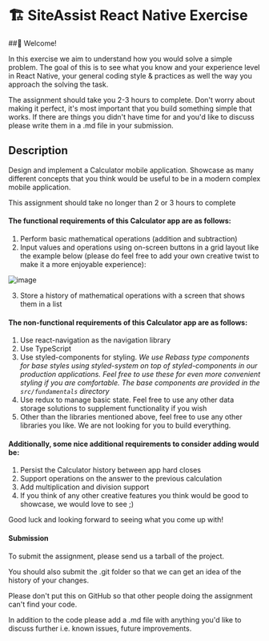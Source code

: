 # 🏗 SiteAssist React Native Exercise

##👋 Welcome! 

In this exercise we aim to understand how you would solve a simple problem. The goal of this is to see what you know and your experience level in React Native, your general coding style & practices
as well the way you approach the solving the task.

The assignment should take you 2-3 hours to complete. Don't worry about making it perfect, it's most important that you 
build something simple that works. If there are things you didn't have time for and you'd like to discuss please write them
in a .md file in your submission.

## Description

Design and implement a Calculator mobile application. Showcase as many different concepts
that you think would be useful to be in a modern complex mobile application.

This assignment should take no longer than 2 or 3 hours to complete

#### The functional requirements of this Calculator app are as follows:

1. Perform basic mathematical operations (addition and subtraction)
2. Input values and operations using on-screen buttons in a grid layout like the example below (please do feel free to add your own creative twist to make it a more enjoyable experience):

![image](https://user-images.githubusercontent.com/102516120/168407307-5aff66e7-694c-4dab-bbcf-11bb9faeca98.png)

3. Store a history of mathematical operations with a screen that shows them in a list

#### The non-functional requirements of this Calculator app are as follows:

1. Use react-navigation as the navigation library
2. Use TypeScript
3. Use styled-components for styling. *We use Rebass type components for base styles using styled-system on top of styled-components in our production applications. Feel free to use these for even more convenient styling if you are comfortable. The base components are provided in the `src/fundamentals` directory*
4. Use redux to manage basic state. Feel free to use any other data storage solutions to supplement functionality if you wish
5. Other than the libraries mentioned above, feel free to use any other libraries you like. We are not looking for you to build everything.

#### Additionally, some nice additional requirements to consider adding would be:

1. Persist the Calculator history between app hard closes
2. Support operations on the answer to the previous calculation
3. Add multiplication and division support
4. If you think of any other creative features you think would be good to showcase, we would love to see ;)

Good luck and looking forward to seeing what you come up with!

#### Submission

To submit the assignment, please send us a tarball of the project. 

You should also submit the .git folder so that we can get an idea of the history of your changes.

Please don't put this on GitHub so that other people doing the assignment can't find your code.

In addition to the code please add a .md file with anything you'd like to discuss further i.e. known issues, future improvements.